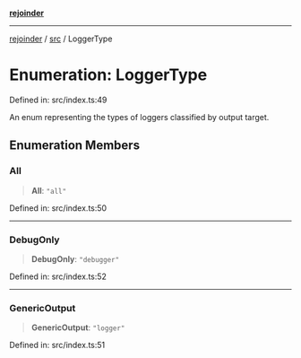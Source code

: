 [**rejoinder**](../../README.md)

***

[rejoinder](../../README.md) / [src](../README.md) / LoggerType

# Enumeration: LoggerType

Defined in: src/index.ts:49

An enum representing the types of loggers classified by output target.

## Enumeration Members

### All

> **All**: `"all"`

Defined in: src/index.ts:50

***

### DebugOnly

> **DebugOnly**: `"debugger"`

Defined in: src/index.ts:52

***

### GenericOutput

> **GenericOutput**: `"logger"`

Defined in: src/index.ts:51
